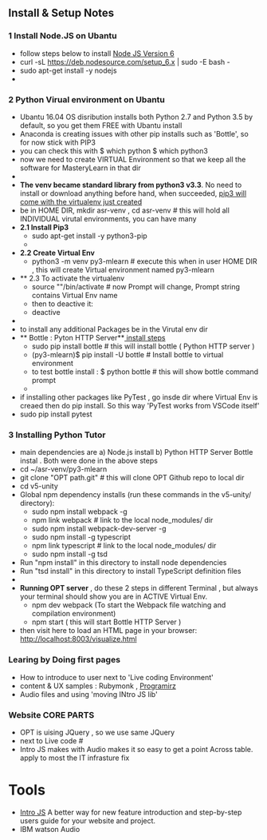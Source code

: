 ##  Install & Setup Notes

### 1  Install Node.JS on Ubantu
+ follow steps below to install [Node JS Version 6](https://nodejs.org/en/download/package-manager/#debian-and-ubuntu-based-linux-distributions)
+ curl -sL https://deb.nodesource.com/setup_6.x | sudo -E bash -
+ sudo apt-get install -y nodejs
+ 

### 2  Python Virual environment on Ubantu
+ Ubantu 16.04 OS disribution installs both Python 2.7 and Python 3.5 by default, so you get them FREE with Ubantu install
+ Anaconda is creating issues with other pip installs such as 'Bottle', so for now stick with PIP3
+ you can check this with  $ which python  $ which python3
+ now we need to create VIRTUAL Environment so that we keep all the software for  MasteryLearn in that dir
+ 
+ **The venv became standard library from python3 v3.3**. No need to install or download anything before hand, when succeeded, [pip3 will come with the virtualenv just created](http://stackoverflow.com/questions/29934032/virtualenv-python-3-ubuntu-14-04-64-bit/35024841)
+ be in HOME DIR,  mkdir asr-venv , cd asr-venv   # this will hold all INDIVIDUAL virutal environments, you can have many 
+ **2.1 Install Pip3**
  + sudo apt-get install -y python3-pip
  + 
+ **2.2 Create Virtual Env**
  + python3 -m venv py3-mlearn  # execute this when in user HOME DIR , this will create Virtual environment named  py3-mlearn
+ ** 2.3 To activate the virtualenv
  + source "<path-to-the-virtualenv>"/bin/activate   # now Prompt will change,  Prompt string contains Virtual Env name
  + then to deactive it:
  + deactive
+
+ to install any additional Packages be in the Virutal env dir
+ ** Bottle : Pyton HTTP Server**[ install steps](https://bottlepy.org/docs/dev/tutorial.html)
  + sudo pip install bottle  # this will install bottle ( Python HTTP server )
  + (py3-mlearn)$ pip install -U bottle  # Install bottle to virtual environment
  + to test bottle install : $ python bottle  # this will show bottle command prompt
  +
+ if installing other packages like PyTest , go insde dir where Virtual Env is creaed then do pip install. So this way 'PyTest works from VSCode itself'
+ sudo pip  install pytest

### 3  Installing Python Tutor
+ main dependencies are a) Node.js install b) Python HTTP Server Bottle instal . Both were done in the above steps
+ cd ~/asr-venv/py3-mlearn
+ git clone "OPT path.git"  # this will clone OPT Github repo to local dir
+ cd v5-unity 
+ Global npm dependency installs (run these commands in the v5-unity/ directory):
  + sudo npm install webpack -g
  + npm link webpack            # link to the local node_modules/ dir
  + sudo npm install webpack-dev-server -g
  + sudo npm install -g typescript
  + npm link typescript         # link to the local node_modules/ dir
  + sudo npm install -g tsd
+ Run "npm install" in this directory to install node dependencies
+  Run "tsd install" in this directory to install TypeScript definition files
+
+ **Running OPT server** , do these 2 steps in different Terminal , but always your terminal should show you are in ACTIVE Virtual Env.
  +  npm dev webpack  (To start the Webpack file watching and compilation environment)
  + npm start  ( this will start Bottle HTTP Server )
+ then visit here to load an HTML page in your browser: [http://localhost:8003/visualize.html](http://localhost:8003/visualize.html)

### Learing by Doing first pages 
+ How to introduce to user next to 'Live coding Environment'
+ content & UX samples : Rubymonk , [Programirz](https://www.programiz.com/python-programming)
+ Audio files and  using 'moving INtro JS lib' 

### Website CORE PARTS
+ OPT is uising JQuery , so we use same JQuery
+ next to Live code #
+ Intro JS makes  with Audio makes it so easy to get a point Across table. apply to most the IT infrasture fix

# Tools
+ [Intro JS]( http://introjs.com) A better way for new feature introduction and step-by-step users guide for your website and project.
+ IBM watson Audio
